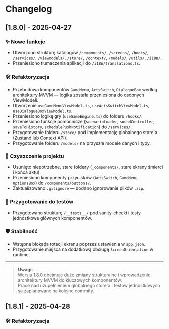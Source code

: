 # Changelog

## [1.8.0] - 2025-04-27

### ✨ Nowe funkcje

- Utworzono strukturę katalogów `/components/`, `/screens/`, `/hooks/`, `/services/`, `/viewmodels/`, `/store/`, `/context/`, `/models/`, `/utils/`, `/i18n/`.
- Przeniesiono tłumaczenia aplikacji do `/i18n/translations.ts`.

### 🛠 Refaktoryzacja

- Przebudowa komponentów `GameMenu`, `ActsSwitch`, `DialogueBox` według architektury MVVM — logika została przeniesiona do osobnych ViewModeli.
- Utworzenie `useGameMenuViewModel.ts`, `useActsSwitchViewModel.ts`, `useDialogueBoxViewModel.ts`.
- Przeniesiono logikę gry (`useGameEngine.ts`) do folderu `/hooks/`.
- Przeniesiono funkcje pomocnicze (`scenarioLoader`, `soundController`, `saveToHistory`, `schedulePushNotification`) do `/services/`.
- Przygotowanie folderu `/store/` pod implementację globalnego store'a (Zustand lub Context API).
- Przygotowanie folderu `/models/` na przyszłe modele danych i typy.

### 🧹 Czyszczenie projektu

- Usunięto niepotrzebne, stare foldery (`_components/`, stare ekrany śmierci i końca aktu).
- Przeniesiono komponenty przycisków (`ActsSwitch`, `GameMenu`, `OptionsBox`) do `/components/buttons/`.
- Zaktualizowano `.gitignore` — dodano ignorowanie plików `.zip`.

### 🧪 Przygotowanie do testów

- Przygotowano strukturę `/__tests__/` pod sanity-checki i testy jednostkowe głównych komponentów.

### 🛡 Stabilność

- Wstępna blokada rotacji ekranu poprzez ustawienia w `app.json`.
- Przygotowanie miejsca na dodatkową obsługę `ScreenOrientation` w runtime.

---

> **Uwagi:**  
> Wersja 1.8.0 obejmuje duże zmiany strukturalne i wprowadzenie architektury MVVM do kluczowych komponentów.  
> Prace nad uzupełnieniem globalnego store'a i testów jednostkowych są zaplanowane na kolejne commity.

## [1.8.1] - 2025-04-28

### 🛠 Refaktoryzacja
